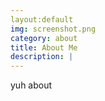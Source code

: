 ```yaml
---
layout:default
img: screenshot.png
category: about
title: About Me
description: |
---
```



yuh about
